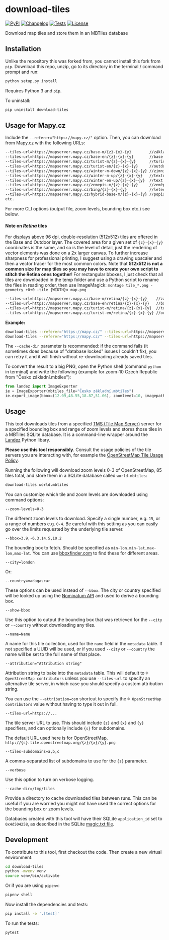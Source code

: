 # download-tiles

[![PyPI](https://img.shields.io/pypi/v/download-tiles.svg)](https://pypi.org/project/download-tiles/)
[![Changelog](https://img.shields.io/github/v/release/simonw/download-tiles?include_prereleases&label=changelog)](https://github.com/simonw/download-tiles/releases)
[![Tests](https://github.com/simonw/download-tiles/workflows/Test/badge.svg)](https://github.com/simonw/download-tiles/actions?query=workflow%3ATest)
[![License](https://img.shields.io/badge/license-Apache%202.0-blue.svg)](https://github.com/simonw/download-tiles/blob/master/LICENSE)

Download map tiles and store them in an MBTiles database

## Installation

Unlike the repository this was forked from, you cannot install this fork from `pip`. Download this repo, unzip, go to its directory in the terminal / command prompt and run:
```bash
python setup.py install
```

Requires Python 3 and `pip`.

To uninstall:

```bash
pip uninstall download-tiles
```

## Usage for Mapy.cz

Include the `--referer="https://mapy.cz/"` option. Then, you can download from Mapy.cz with the following URLs:
```bash
--tiles-url=https://mapserver.mapy.cz/base-m/{z}-{x}-{y}        //základní
--tiles-url=https://mapserver.mapy.cz/base-en/{z}-{x}-{y}       //base (en)
--tiles-url=https://mapserver.mapy.cz/turist-m/{z}-{x}-{y}      //turistická
--tiles-url=https://mapserver.mapy.cz/turist-en/{z}-{x}-{y}     //outdoor (en)
--tiles-url=https://mapserver.mapy.cz/winter-m-down/{z}-{x}-{y} //zimní bez textu / winter, no text
--tiles-url=https://mapserver.mapy.cz/winter-m-up/{z}-{x}-{y}   //textová vrstva přes zimní
--tiles-url=https://mapserver.mapy.cz/winter-en-up/{z}-{x}-{y}  //text layer over winter (en)
--tiles-url=https://mapserver.mapy.cz/zemepis-m/{z}-{x}-{y}     //zeměpisná
--tiles-url=https://mapserver.mapy.cz/bing/{z}-{x}-{y}          //letecká (jpeg, untested)
--tiles-url=https://mapserver.mapy.cz/hybrid-base-m/{z}-{x}-{y} //popisky přes leteckou
etc.
```

For more CLI options (output file, zoom levels, bounding box etc.) see below.

#### Note on *Retina* tiles

For displays above 96 dpi, double-resolution (512x512) tiles are offered in the Base and Outdoor layer. The covered area for a given set of `{z}-{x}-{y}` coordinates is the same, and so is the level of detail, just the rendering of vector elements was done on a 2x larger canvas. To further increase sharpness for professional printing, I suggest using a drawing upscaler and then a vector tracer for the most common colors. Note that **512x512 is not a common size for map tiles so you may have to create your own script to stitch the Retina ones together**! For rectangular bboxes, I just check that all tiles are downloaded in the temp folder and use a Python script to rename the files in reading order, then use ImageMagick: `montage tile_*.png -geometry +0+0 -tile {WIDTH}x map.png`  

```bash
--tiles-url=https://mapserver.mapy.cz/base-m/retina/{z}-{x}-{y}    //základní
--tiles-url=https://mapserver.mapy.cz/base-en/retina/{z}-{x}-{y}   //base (en)
--tiles-url=https://mapserver.mapy.cz/turist-m/retina/{z}-{x}-{y}  //turistická
--tiles-url=https://mapserver.mapy.cz/turist-en/retina/{z}-{x}-{y} //outdoor (en)
```

**Example:**

```bash
download-tiles --referer="https://mapy.cz/" --tiles-url=https://mapserver.mapy.cz/base-m/{z}-{x}-{y} --zoom-levels=8-10 --country=czechia --cache-dir=tmp "Česko základní.mbtiles"
download-tiles --referer="https://mapy.cz/" --tiles-url=https://mapserver.mapy.cz/turist-m/{z}-{x}-{y} --zoom-levels=14 --bbox=15.02,50.44,15.34,50.66 --cache-dir=tmp "Český ráj turistická.mbtiles"
```

The `--cache-dir` parameter is recommended: if the command fails (it sometimes does because of "database locked" issues I couldn't fix), you can retry it and it will finish without re-downloading already saved tiles.

To convert the result to a big PNG, open the Python shell (command `python` in terminal) and write the following (example for zoom-10 Czech Republic from "Česko základní.mbtiles"):
```python
from landez import ImageExporter
ie = ImageExporter(mbtiles_file="Česko základní.mbtiles")
ie.export_image(bbox=(12.09,48.55,18.87,51.06), zoomlevel=10, imagepath="Česko základní 10.png")
```

## Usage

This tool downloads tiles from a specified [TMS (Tile Map Server)](https://wiki.openstreetmap.org/wiki/TMS) server for a specified bounding box and range of zoom levels and stores those tiles in a MBTiles SQLite database. It is a command-line wrapper around the [Landez](https://github.com/makinacorpus/landez) Python libary.

**Please use this tool responsibly**. Consult the usage policies of the tile servers you are interacting with, for example the [OpenStreetMap Tile Usage Policy](https://operations.osmfoundation.org/policies/tiles/).

Running the following will download zoom levels 0-3 of OpenStreetMap, 85 tiles total, and store them in a SQLite database called `world.mbtiles`:
```bash
download-tiles world.mbtiles
```
You can customize which tile and zoom levels are downloaded using command options:
```
--zoom-levels=0-3
```
The different zoom levels to download. Specify a single number, e.g. `15`, or a range of numbers e.g. `0-4`. Be careful with this setting as you can easily go over the limits requested by the underlying tile server.
```
--bbox=3.9,-6.3,14.5,10.2
```
The bounding box to fetch. Should be specified as `min-lon,min-lat,max-lon,max-lat`. You can use [bboxfinder.com](http://bboxfinder.com/) to find these for different areas.
```
--city=london
```
Or:
```
--country=madagascar
```

These options can be used instead of `--bbox`. The city or country specified will be looked up using the [Nominatum API](https://nominatim.org/release-docs/latest/api/Search/) and used to derive a bounding box.
```
--show-bbox
```
Use this option to output the bounding box that was retrieved for the `--city` or `--country` without downloading any tiles.
```
--name=Name
```
A name for this tile collection, used for the `name` field in the `metadata` table. If not specified a UUID will be used, or if you used `--city` or `--country` the name will be set to the full name of that place.
```
--attribution="Attribution string"
```

Attribution string to bake into the `metadata` table. This will default to `© OpenStreetMap contributors` unless you use `--tiles-url` to specify an alternative tile server, in which case you should specify a custom attribution string.

You can use the `--attribution=osm` shortcut to specify the `© OpenStreetMap contributors` value without having to type it out in full.
```
--tiles-url=https://...
```
The tile server URL to use. This should include `{z}` and `{x}` and `{y}` specifiers, and can optionally include `{s}` for subdomains.

The default URL used here is for OpenStreetMap, `http://{s}.tile.openstreetmap.org/{z}/{x}/{y}.png`
```
--tiles-subdomains=a,b,c
```
A comma-separated list of subdomains to use for the `{s}` parameter.
```
--verbose
```
Use this option to turn on verbose logging.
```
--cache-dir=/tmp/tiles
```
Provide a directory to cache downloaded tiles between runs. This can be useful if you are worried you might not have used the correct options for the bounding box or zoom levels.

Databases created with this tool will have their SQLite `application_id` set to `0x4d504258`, as described in the SQLite [magic.txt file](https://www.sqlite.org/src/artifact?ci=trunk&filename=magic.txt).

## Development

To contribute to this tool, first checkout the code. Then create a new virtual environment:
```bash
cd download-tiles
python -mvenv venv
source venv/bin/activate
```
Or if you are using `pipenv`:
```bash
pipenv shell
```
Now install the dependencies and tests:
```bash
pip install -e '.[test]'
```
To run the tests:
```bash
pytest
```
